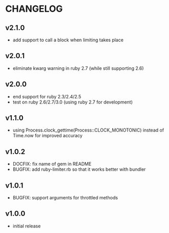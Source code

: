 # CHANGELOG

## v2.1.0

- add support to call a block when limiting takes place

## v2.0.1

- eliminate kwarg warning in ruby 2.7 (while still supporting 2.6)

## v2.0.0

- end support for ruby 2.3/2.4/2.5
- test on ruby 2.6/2.7/3.0 (using ruby 2.7 for development)

## v1.1.0

- using Process.clock_gettime(Process::CLOCK_MONOTONIC) instead of Time.now for improved accuracy

## v1.0.2

- DOCFIX: fix name of gem in README
- BUGFIX: add ruby-limiter.rb so that it works better with bundler

## v1.0.1

- BUGFIX: support arguments for throttled methods

## v1.0.0

- initial release
